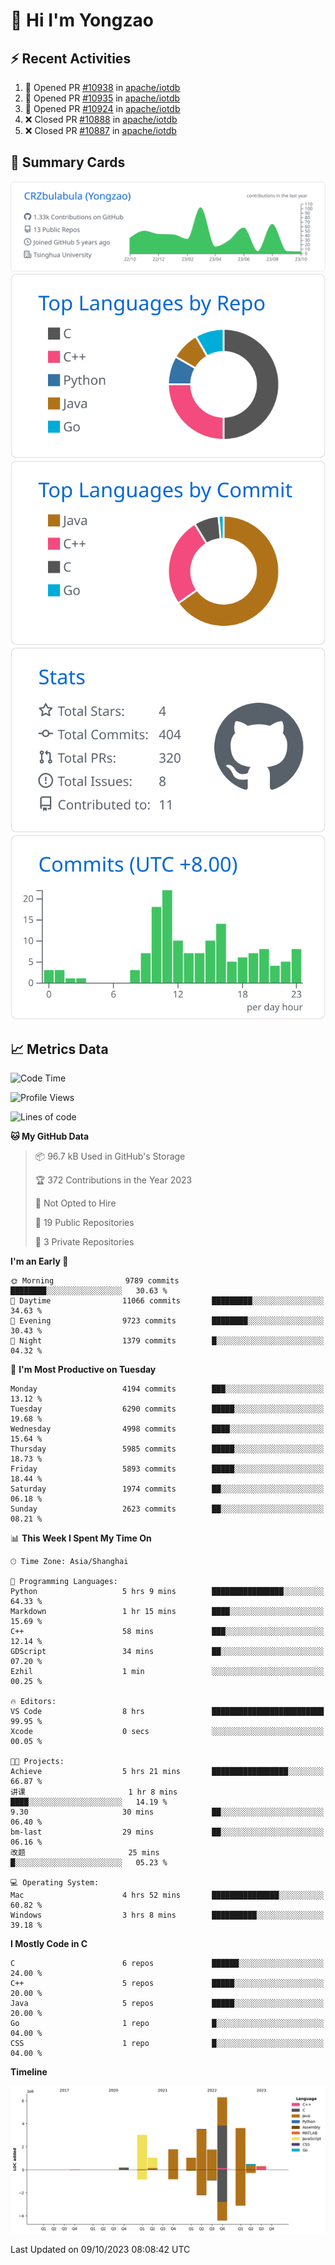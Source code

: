 # 👋 Hi I'm Yongzao

## ⚡ Recent Activities
<!--START_SECTION:activity-->
1. 💪 Opened PR [#10938](https://github.com/apache/iotdb/pull/10938) in [apache/iotdb](https://github.com/apache/iotdb)
2. 💪 Opened PR [#10935](https://github.com/apache/iotdb/pull/10935) in [apache/iotdb](https://github.com/apache/iotdb)
3. 💪 Opened PR [#10924](https://github.com/apache/iotdb/pull/10924) in [apache/iotdb](https://github.com/apache/iotdb)
4. ❌ Closed PR [#10888](https://github.com/apache/iotdb/pull/10888) in [apache/iotdb](https://github.com/apache/iotdb)
5. ❌ Closed PR [#10887](https://github.com/apache/iotdb/pull/10887) in [apache/iotdb](https://github.com/apache/iotdb)
<!--END_SECTION:activity-->

## 🎑 Summary Cards

[![](https://raw.githubusercontent.com/CRZbulabula/CRZbulabula/main/profile-summary-card-output/github/0-profile-details.svg)](https://github.com/vn7n24fzkq/github-profile-summary-cards)
[![](https://raw.githubusercontent.com/CRZbulabula/CRZbulabula/main/profile-summary-card-output/github/1-repos-per-language.svg)](https://github.com/vn7n24fzkq/github-profile-summary-cards) [![](https://raw.githubusercontent.com/CRZbulabula/CRZbulabula/main/profile-summary-card-output/github/2-most-commit-language.svg)](https://github.com/vn7n24fzkq/github-profile-summary-cards)
[![](https://raw.githubusercontent.com/CRZbulabula/CRZbulabula/main/profile-summary-card-output/github/3-stats.svg)](https://github.com/vn7n24fzkq/github-profile-summary-cards) [![](https://raw.githubusercontent.com/CRZbulabula/CRZbulabula/main/profile-summary-card-output/github/4-productive-time.svg)](https://github.com/vn7n24fzkq/github-profile-summary-cards)

## 📈 Metrics Data

<!--START_SECTION:waka-->
![Code Time](http://img.shields.io/badge/Code%20Time-334%20hrs%2021%20mins-blue)

![Profile Views](http://img.shields.io/badge/Profile%20Views-1-blue)

![Lines of code](https://img.shields.io/badge/From%20Hello%20World%20I%27ve%20Written-22.9%20million%20lines%20of%20code-blue)

**🐱 My GitHub Data** 

> 📦 96.7 kB Used in GitHub's Storage 
 > 
> 🏆 372 Contributions in the Year 2023
 > 
> 🚫 Not Opted to Hire
 > 
> 📜 19 Public Repositories 
 > 
> 🔑 3 Private Repositories 
 > 
**I'm an Early 🐤** 

```text
🌞 Morning                9789 commits        ████████░░░░░░░░░░░░░░░░░   30.63 % 
🌆 Daytime                11066 commits       █████████░░░░░░░░░░░░░░░░   34.63 % 
🌃 Evening                9723 commits        ████████░░░░░░░░░░░░░░░░░   30.43 % 
🌙 Night                  1379 commits        █░░░░░░░░░░░░░░░░░░░░░░░░   04.32 % 
```
📅 **I'm Most Productive on Tuesday** 

```text
Monday                   4194 commits        ███░░░░░░░░░░░░░░░░░░░░░░   13.12 % 
Tuesday                  6290 commits        █████░░░░░░░░░░░░░░░░░░░░   19.68 % 
Wednesday                4998 commits        ████░░░░░░░░░░░░░░░░░░░░░   15.64 % 
Thursday                 5985 commits        █████░░░░░░░░░░░░░░░░░░░░   18.73 % 
Friday                   5893 commits        █████░░░░░░░░░░░░░░░░░░░░   18.44 % 
Saturday                 1974 commits        ██░░░░░░░░░░░░░░░░░░░░░░░   06.18 % 
Sunday                   2623 commits        ██░░░░░░░░░░░░░░░░░░░░░░░   08.21 % 
```


📊 **This Week I Spent My Time On** 

```text
🕑︎ Time Zone: Asia/Shanghai

💬 Programming Languages: 
Python                   5 hrs 9 mins        ████████████████░░░░░░░░░   64.33 % 
Markdown                 1 hr 15 mins        ████░░░░░░░░░░░░░░░░░░░░░   15.69 % 
C++                      58 mins             ███░░░░░░░░░░░░░░░░░░░░░░   12.14 % 
GDScript                 34 mins             ██░░░░░░░░░░░░░░░░░░░░░░░   07.20 % 
Ezhil                    1 min               ░░░░░░░░░░░░░░░░░░░░░░░░░   00.25 % 

🔥 Editors: 
VS Code                  8 hrs               █████████████████████████   99.95 % 
Xcode                    0 secs              ░░░░░░░░░░░░░░░░░░░░░░░░░   00.05 % 

🐱‍💻 Projects: 
Achieve                  5 hrs 21 mins       █████████████████░░░░░░░░   66.87 % 
讲课                       1 hr 8 mins         ████░░░░░░░░░░░░░░░░░░░░░   14.19 % 
9.30                     30 mins             ██░░░░░░░░░░░░░░░░░░░░░░░   06.40 % 
bm-last                  29 mins             ██░░░░░░░░░░░░░░░░░░░░░░░   06.16 % 
改题                       25 mins             █░░░░░░░░░░░░░░░░░░░░░░░░   05.23 % 

💻 Operating System: 
Mac                      4 hrs 52 mins       ███████████████░░░░░░░░░░   60.82 % 
Windows                  3 hrs 8 mins        ██████████░░░░░░░░░░░░░░░   39.18 % 
```

**I Mostly Code in C** 

```text
C                        6 repos             ██████░░░░░░░░░░░░░░░░░░░   24.00 % 
C++                      5 repos             █████░░░░░░░░░░░░░░░░░░░░   20.00 % 
Java                     5 repos             █████░░░░░░░░░░░░░░░░░░░░   20.00 % 
Go                       1 repo              █░░░░░░░░░░░░░░░░░░░░░░░░   04.00 % 
CSS                      1 repo              █░░░░░░░░░░░░░░░░░░░░░░░░   04.00 % 
```



**Timeline**

![Lines of Code chart](https://raw.githubusercontent.com/CRZbulabula/CRZbulabula/main/assets/bar_graph.png)


 Last Updated on 09/10/2023 08:08:42 UTC
<!--END_SECTION:waka-->

